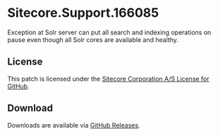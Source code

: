 # Sitecore.Support.166085
Exception at Solr server can put all search and indexing operations on pause even though all Solr cores are available and healthy.

## License  
This patch is licensed under the [Sitecore Corporation A/S License for GitHub](https://github.com/sitecoresupport/Sitecore.Support.166085/blob/master/LICENSE).  

## Download  
Downloads are available via [GitHub Releases](https://github.com/sitecoresupport/Sitecore.Support.166085/releases).  
